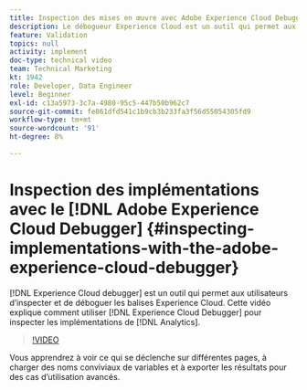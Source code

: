 ```yaml
---
title: Inspection des mises en œuvre avec Adobe Experience Cloud Debugger
description: Le débogueur Experience Cloud est un outil qui permet aux utilisateurs d’inspecter et de déboguer les balises Experience Cloud. Cette vidéo explique comment utiliser l’Experience Cloud Debugger pour inspecter les implémentations d’Analytics.
feature: Validation
topics: null
activity: implement
doc-type: technical video
team: Technical Marketing
kt: 1942
role: Developer, Data Engineer
level: Beginner
exl-id: c13a5973-3c7a-4980-95c5-447b50b962c7
source-git-commit: fe861dfd541c1b9cb3b233fa3f56d55054305fd9
workflow-type: tm+mt
source-wordcount: '91'
ht-degree: 8%

---
```


# Inspection des implémentations avec le [!DNL Adobe Experience Cloud Debugger] {#inspecting-implementations-with-the-adobe-experience-cloud-debugger}

[!DNL Experience Cloud debugger] est un outil qui permet aux utilisateurs d’inspecter et de déboguer les balises Experience Cloud. Cette vidéo explique comment utiliser [!DNL Experience Cloud Debugger] pour inspecter les implémentations de [!DNL Analytics].

>[!VIDEO](https://video.tv.adobe.com/v/23878/?quality=12)

Vous apprendrez à voir ce qui se déclenche sur différentes pages, à charger des noms conviviaux de variables et à exporter les résultats pour des cas d’utilisation avancés.

